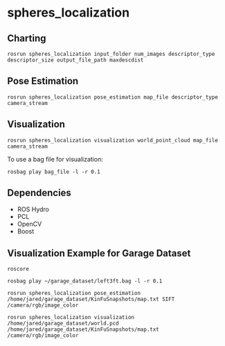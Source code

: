 spheres_localization
====================

## Charting
	rosrun spheres_localization input_folder num_images descriptor_type descriptor_size output_file_path maxdescdist 

## Pose Estimation
	rosrun spheres_localization pose_estimation map_file descriptor_type camera_stream

## Visualization
	rosrun spheres_localization visualization world_point_cloud map_file camera_stream

To use a bag file for visualization:

	rosbag play bag_file -l -r 0.1

## Dependencies
* ROS Hydro
* PCL
* OpenCV
* Boost

## Visualization Example for Garage Dataset
	roscore

	rosbag play ~/garage_dataset/left3ft.bag -l -r 0.1

	rosrun spheres_localization pose_estimation /home/jared/garage_dataset/KinFuSnapshots/map.txt SIFT /camera/rgb/image_color

	rosrun spheres_localization visualization /home/jared/garage_dataset/world.pcd /home/jared/garage_dataset/KinFuSnapshots/map.txt /camera/rgb/image_color